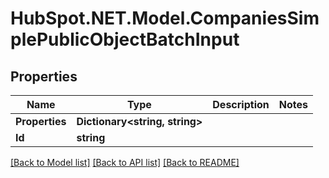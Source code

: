 # HubSpot.NET.Model.CompaniesSimplePublicObjectBatchInput

## Properties

Name | Type | Description | Notes
------------ | ------------- | ------------- | -------------
**Properties** | **Dictionary&lt;string, string&gt;** |  | 
**Id** | **string** |  | 

[[Back to Model list]](../README.md#documentation-for-models) [[Back to API list]](../README.md#documentation-for-api-endpoints) [[Back to README]](../README.md)

